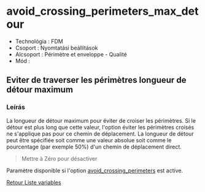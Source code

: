 # avoid_crossing_perimeters_max_detour

* Technológia : FDM
* Csoport :  Nyomtatási beállítások
* Alcsoport : Périmètre et enveloppe - Qualité
* Mód :

## Eviter de traverser les périmètres longueur de détour maximum

### Leírás

La longueur de détour maximum pour éviter de croiser les périmètres. Si le détour est plus long que cette valeur, l'option éviter les périmètres croisés ne s'applique pas pour ce chemin de déplacement. La longueur de détour peut être spécifiée soit comme une valeur absolue soit comme le pourcentage (par exemple 50%) d'un chemin de déplacement direct.

> Mettre à Zéro pour désactiver

Paramètre disponible si l'option [avoid_crossing_perimeters](avoid_crossing_perimeters.md) est active.

[Retour Liste variables](variable_list.md)

